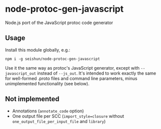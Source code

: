 # node-protoc-gen-javascript
Node.js port of the JavaScript protoc code generator

## Usage

Install this module globally, e.g.:

```
npm i -g seishun/node-protoc-gen-javascript
```

Use it the same way as protoc's JavaScript generator, except with
`--javascript_out` instead of `--js_out`. It's intended to work exactly the same
for well-formed .proto files and command line parameters, minus unimplemented
functionality (see below).

## Not implemented

* Annotations (`annotate_code` option)
* One output file per SCC (`import_style=closure` without `one_output_file_per_input_file` and `library`)
